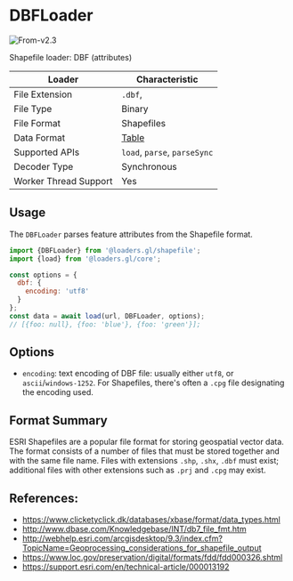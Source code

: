 # DBFLoader

<p class="badges">
  <img src="https://img.shields.io/badge/From-v2.3-blue.svg?style=flat-square" alt="From-v2.3" />
</p>

Shapefile loader: DBF (attributes)

| Loader                | Characteristic                               |
| --------------------- | -------------------------------------------- |
| File Extension        | `.dbf`,                                      |
| File Type             | Binary                                       |
| File Format           | Shapefiles                                   |
| Data Format           | [Table](/docs/specifications/category-table) |
| Supported APIs        | `load`, `parse`, `parseSync`                 |
| Decoder Type          | Synchronous                                  |
| Worker Thread Support | Yes                                          |

## Usage

The `DBFLoader` parses feature attributes from the Shapefile format.

```js
import {DBFLoader} from '@loaders.gl/shapefile';
import {load} from '@loaders.gl/core';

const options = {
  dbf: {
    encoding: 'utf8'
  }
};
const data = await load(url, DBFLoader, options);
// [{foo: null}, {foo: 'blue'}, {foo: 'green'}];
```

## Options

- `encoding`: text encoding of DBF file: usually either `utf8`, or `ascii`/`windows-1252`. For Shapefiles, there's often a `.cpg` file designating the encoding used.

## Format Summary

ESRI Shapefiles are a popular file format for storing geospatial vector data.
The format consists of a number of files that must be stored together and with
the same file name. Files with extensions `.shp`, `.shx`, `.dbf` must exist;
additional files with other extensions such as `.prj` and `.cpg` may exist.

## References:

- https://www.clicketyclick.dk/databases/xbase/format/data_types.html
- http://www.dbase.com/Knowledgebase/INT/db7_file_fmt.htm
- http://webhelp.esri.com/arcgisdesktop/9.3/index.cfm?TopicName=Geoprocessing_considerations_for_shapefile_output
- https://www.loc.gov/preservation/digital/formats/fdd/fdd000326.shtml
- https://support.esri.com/en/technical-article/000013192
